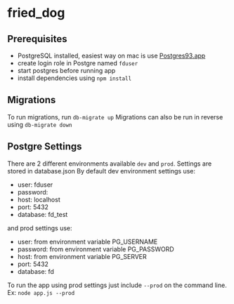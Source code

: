 fried_dog
=========

Prerequisites
--------

- PostgreSQL installed, easiest way on mac is use [Postgres93.app](http://postgresapp.com/)
- create login role in Postgre named `fduser`
- start postgres before running app
- install dependencies using `npm install`

Migrations
--------

To run migrations, run `db-migrate up`
Migrations can also be run in reverse using `db-migrate down`


Postgre Settings
--------

There are 2 different environments available `dev` and `prod`.
Settings are stored in database.json
By default dev environment settings use:
- user: fduser
- password: <none>
- host: localhost
- port: 5432
- database: fd_test

and prod settings use:
- user: from environment variable PG_USERNAME
- password: from environment variable PG_PASSWORD
- host: from environment variable PG_SERVER
- port: 5432
- database: fd

To run the app using prod settings just include `--prod` on the command line. Ex: `node app.js --prod`

